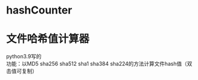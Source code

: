 # hashCounter
# 文件哈希值计算器
python3.9写的  
功能：以MD5 sha256 sha512 sha1 sha384 sha224的方法计算文件hash值（双击值可复制）
